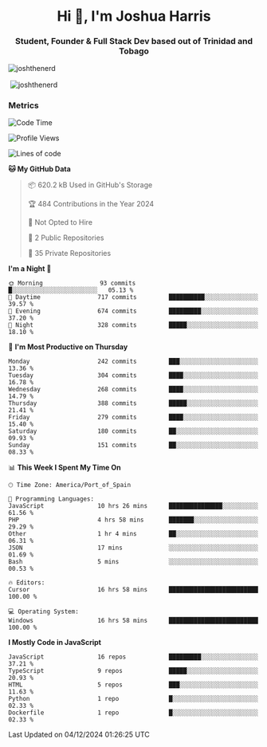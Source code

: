 <h1 align="center">Hi 👋, I'm Joshua Harris</h1>
<h3 align="center">Student, Founder & Full Stack Dev based out of Trinidad and Tobago</h3>

<p align="left"> <img src="https://komarev.com/ghpvc/?username=JoshTheDeveloperr" alt="joshthenerd" /> </p>

<p>&nbsp;<img align="center" src="https://github-readme-stats.vercel.app/api?username=JoshTheDeveloperr&show_icons=true&count_private=true" alt="joshthenerd" /></p>

### Metrics

<!--START_SECTION:waka-->
![Code Time](http://img.shields.io/badge/Code%20Time-1%2C042%20hrs%2044%20mins-blue)

![Profile Views](http://img.shields.io/badge/Profile%20Views-0-blue)

![Lines of code](https://img.shields.io/badge/From%20Hello%20World%20I%27ve%20Written-3.6%20million%20lines%20of%20code-blue)

**🐱 My GitHub Data** 

> 📦 620.2 kB Used in GitHub's Storage 
 > 
> 🏆 484 Contributions in the Year 2024
 > 
> 🚫 Not Opted to Hire
 > 
> 📜 2 Public Repositories 
 > 
> 🔑 35 Private Repositories 
 > 
**I'm a Night 🦉** 

```text
🌞 Morning                93 commits          █░░░░░░░░░░░░░░░░░░░░░░░░   05.13 % 
🌆 Daytime                717 commits         ██████████░░░░░░░░░░░░░░░   39.57 % 
🌃 Evening                674 commits         █████████░░░░░░░░░░░░░░░░   37.20 % 
🌙 Night                  328 commits         █████░░░░░░░░░░░░░░░░░░░░   18.10 % 
```
📅 **I'm Most Productive on Thursday** 

```text
Monday                   242 commits         ███░░░░░░░░░░░░░░░░░░░░░░   13.36 % 
Tuesday                  304 commits         ████░░░░░░░░░░░░░░░░░░░░░   16.78 % 
Wednesday                268 commits         ████░░░░░░░░░░░░░░░░░░░░░   14.79 % 
Thursday                 388 commits         █████░░░░░░░░░░░░░░░░░░░░   21.41 % 
Friday                   279 commits         ████░░░░░░░░░░░░░░░░░░░░░   15.40 % 
Saturday                 180 commits         ██░░░░░░░░░░░░░░░░░░░░░░░   09.93 % 
Sunday                   151 commits         ██░░░░░░░░░░░░░░░░░░░░░░░   08.33 % 
```


📊 **This Week I Spent My Time On** 

```text
🕑︎ Time Zone: America/Port_of_Spain

💬 Programming Languages: 
JavaScript               10 hrs 26 mins      ███████████████░░░░░░░░░░   61.56 % 
PHP                      4 hrs 58 mins       ███████░░░░░░░░░░░░░░░░░░   29.29 % 
Other                    1 hr 4 mins         ██░░░░░░░░░░░░░░░░░░░░░░░   06.31 % 
JSON                     17 mins             ░░░░░░░░░░░░░░░░░░░░░░░░░   01.69 % 
Bash                     5 mins              ░░░░░░░░░░░░░░░░░░░░░░░░░   00.53 % 

🔥 Editors: 
Cursor                   16 hrs 58 mins      █████████████████████████   100.00 % 

💻 Operating System: 
Windows                  16 hrs 58 mins      █████████████████████████   100.00 % 
```

**I Mostly Code in JavaScript** 

```text
JavaScript               16 repos            █████████░░░░░░░░░░░░░░░░   37.21 % 
TypeScript               9 repos             █████░░░░░░░░░░░░░░░░░░░░   20.93 % 
HTML                     5 repos             ███░░░░░░░░░░░░░░░░░░░░░░   11.63 % 
Python                   1 repo              █░░░░░░░░░░░░░░░░░░░░░░░░   02.33 % 
Dockerfile               1 repo              █░░░░░░░░░░░░░░░░░░░░░░░░   02.33 % 
```




 Last Updated on 04/12/2024 01:26:25 UTC
<!--END_SECTION:waka-->

